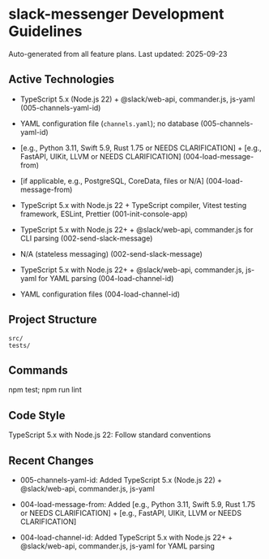 # slack-messenger Development Guidelines

Auto-generated from all feature plans. Last updated: 2025-09-23

## Active Technologies
- TypeScript 5.x (Node.js 22) + @slack/web-api, commander.js, js-yaml (005-channels-yaml-id)
- YAML configuration file (`channels.yaml`); no database (005-channels-yaml-id)

- [e.g., Python 3.11, Swift 5.9, Rust 1.75 or NEEDS CLARIFICATION] + [e.g., FastAPI, UIKit, LLVM or NEEDS CLARIFICATION] (004-load-message-from)
- [if applicable, e.g., PostgreSQL, CoreData, files or N/A] (004-load-message-from)

- TypeScript 5.x with Node.js 22 + TypeScript compiler, Vitest testing framework, ESLint, Prettier (001-init-console-app)
- TypeScript 5.x with Node.js 22+ + @slack/web-api, commander.js for CLI parsing (002-send-slack-message)
- N/A (stateless messaging) (002-send-slack-message)
- TypeScript 5.x with Node.js 22+ + @slack/web-api, commander.js, js-yaml for YAML parsing (004-load-channel-id)
- YAML configuration files (004-load-channel-id)

## Project Structure

```
src/
tests/
```

## Commands

npm test; npm run lint

## Code Style

TypeScript 5.x with Node.js 22: Follow standard conventions

## Recent Changes
- 005-channels-yaml-id: Added TypeScript 5.x (Node.js 22) + @slack/web-api, commander.js, js-yaml

- 004-load-message-from: Added [e.g., Python 3.11, Swift 5.9, Rust 1.75 or NEEDS CLARIFICATION] + [e.g., FastAPI, UIKit, LLVM or NEEDS CLARIFICATION]

- 004-load-channel-id: Added TypeScript 5.x with Node.js 22+ + @slack/web-api, commander.js, js-yaml for YAML parsing

<!-- MANUAL ADDITIONS START -->
<!-- MANUAL ADDITIONS END -->
